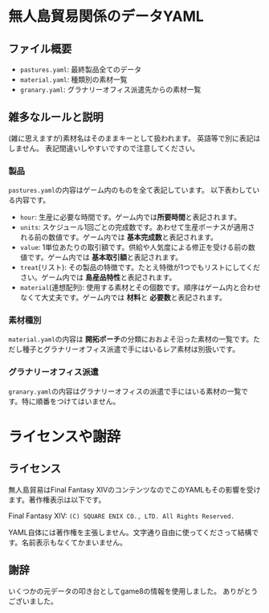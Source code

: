 # 無人島貿易関係のデータYAML

## ファイル概要

- `pastures.yaml`: 最終製品全てのデータ
- `material.yaml`: 種類別の素材一覧
- `granary.yaml`: グラナリーオフィス派遣先からの素材一覧

## 雑多なルールと説明

(雑に思えますが)素材名はそのままキーとして扱われます。
英語等で別に表記はしません。
表記間違いしやすいですので注意してください。

### 製品

`pastures.yaml`の内容はゲーム内のものを全て表記しています。
以下表わしている内容です。

- `hour`: 生産に必要な時間です。ゲーム内では**所要時間**と表記されます。
- `units`: スケジュール1回ごとの完成数です。あわせて生産ボーナスが適用される前の数値です。ゲーム内では **基本完成数**と表記されます。
- `value`: 1単位あたりの取引額です。供給や人気度による修正を受ける前の数値です。ゲーム内では **基本取引額**と表記されます。
- `treat`(リスト): その製品の特徴です。たとえ特徴が1つでもリストにしてください。ゲーム内では **島産品特性**と表記されます。
- `material`(連想配列): 使用する素材とその個数です。順序はゲーム内と合わせなくて大丈夫です。ゲーム内では **材料**と **必要数**と表記されます。

### 素材種別

`material.yaml`の内容は **開拓ポーチ**の分類におおよそ沿った素材の一覧です。ただし種子とグラナリーオフィス派遣で手にはいるレア素材は別扱いです。

### グラナリーオフィス派遣

`granary.yaml`の内容はグラナリーオフィスの派遣で手にはいる素材の一覧です。特に順番をつけてはいません。

# ライセンスや謝辞

## ライセンス

無人島貿易はFinal Fantasy XIVのコンテンツなのでこのYAMLもその影響を受けます。著作権表示は以下です。

Final Fantasy XIV: `(C) SQUARE ENIX CO., LTD. All Rights Reserved.`

YAML自体には著作権を主張しません。文字通り自由に使ってくださって結構です。名前表示もなくてかまいません。

## 謝辞

いくつかの元データの叩き台としてgame8の情報を使用しました。
ありがとうございました。
